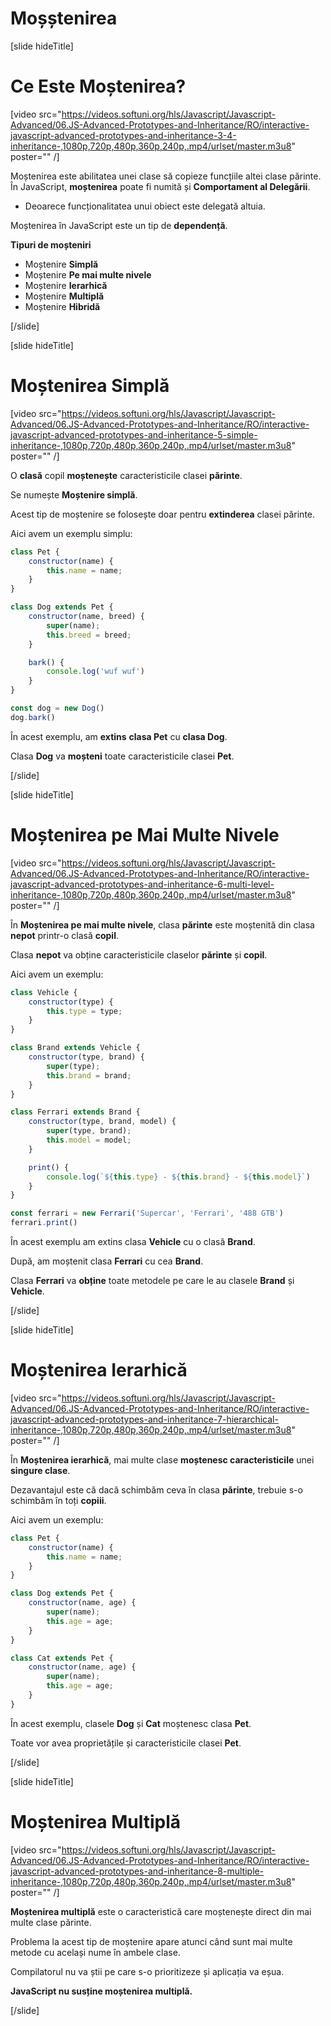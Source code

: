 # Moșștenirea

[slide hideTitle]

# Ce Este Moștenirea?

[video src="https://videos.softuni.org/hls/Javascript/Javascript-Advanced/06.JS-Advanced-Prototypes-and-Inheritance/RO/interactive-javascript-advanced-prototypes-and-inheritance-3-4-inheritance-,1080p,720p,480p,360p,240p,.mp4/urlset/master.m3u8" poster="" /]

Moștenirea este abilitatea unei clase să copieze funcțiile altei clase părinte.
În JavaScript, **moștenirea** poate fi numită și **Comportament al Delegării**.

- Deoarece funcționalitatea unui obiect este delegată altuia.

Moștenirea în JavaScript este un tip de **dependență**.

**Tipuri de moșteniri**

- Moștenire **Simplă**
- Moștenire **Pe mai multe nivele**
- Moștenire **Ierarhică**
- Moștenire **Multiplă**
- Moștenire **Hibridă**

[/slide]


[slide hideTitle]

# Moștenirea Simplă

[video src="https://videos.softuni.org/hls/Javascript/Javascript-Advanced/06.JS-Advanced-Prototypes-and-Inheritance/RO/interactive-javascript-advanced-prototypes-and-inheritance-5-simple-inheritance-,1080p,720p,480p,360p,240p,.mp4/urlset/master.m3u8" poster="" /]

O **clasă** copil **moștenește** caracteristicile clasei **părinte**.

Se numește **Moștenire simplă**. 

Acest tip de moștenire se folosește doar pentru **extinderea** clasei părinte.

Aici avem un exemplu simplu:

```js live
class Pet {
    constructor(name) {
        this.name = name;
    }
}

class Dog extends Pet {
    constructor(name, breed) {
        super(name);
        this.breed = breed;
    }

    bark() {
        console.log('wuf wuf')
    }
}

const dog = new Dog()
dog.bark()
```

În acest exemplu, am **extins** **clasa Pet** cu **clasa Dog**. 

Clasa **Dog** va **moșteni** toate caracteristicile clasei **Pet**.

[/slide]

[slide hideTitle]

# Moștenirea pe Mai Multe Nivele

[video src="https://videos.softuni.org/hls/Javascript/Javascript-Advanced/06.JS-Advanced-Prototypes-and-Inheritance/RO/interactive-javascript-advanced-prototypes-and-inheritance-6-multi-level-inheritance-,1080p,720p,480p,360p,240p,.mp4/urlset/master.m3u8" poster="" /]

În **Moștenirea pe mai multe nivele**, clasa **părinte** este moștenită din clasa **nepot** printr-o clasă **copil**.

Clasa **nepot** va obține caracteristicile claselor **părinte** și **copil**.

Aici avem un exemplu:

```js live
class Vehicle {
    constructor(type) {
        this.type = type;
    }
}

class Brand extends Vehicle {
    constructor(type, brand) {
        super(type);
        this.brand = brand;
    }
}

class Ferrari extends Brand {
    constructor(type, brand, model) {
        super(type, brand);
        this.model = model;
    }

    print() {
        console.log(`${this.type} - ${this.brand} - ${this.model}`)
    }
}

const ferrari = new Ferrari('Supercar', 'Ferrari', '488 GTB')
ferrari.print()
```

În acest exemplu am extins clasa **Vehicle** cu o clasă **Brand**.

După, am moștenit clasa **Ferrari** cu cea **Brand**.

Clasa **Ferrari** va **obține** toate metodele pe care le au clasele **Brand** și **Vehicle**.

[/slide]

[slide hideTitle]

# Moștenirea Ierarhică

[video src="https://videos.softuni.org/hls/Javascript/Javascript-Advanced/06.JS-Advanced-Prototypes-and-Inheritance/RO/interactive-javascript-advanced-prototypes-and-inheritance-7-hierarchical-inheritance-,1080p,720p,480p,360p,240p,.mp4/urlset/master.m3u8" poster="" /]

În **Moștenirea ierarhică**, mai multe clase **moștenesc caracteristicile** unei **singure clase**.

Dezavantajul este că dacă schimbăm ceva în clasa **părinte**, trebuie s-o schimbăm în toți **copiii**.


Aici avem un exemplu:

```js
class Pet {
    constructor(name) {
        this.name = name;
    }
}

class Dog extends Pet {
    constructor(name, age) {
        super(name);
        this.age = age;
    }
}

class Cat extends Pet {
    constructor(name, age) {
        super(name);
        this.age = age;
    }
} 
```

În acest exemplu, clasele **Dog** și **Cat** moștenesc clasa **Pet**.

Toate vor avea proprietățile și caracteristicile clasei **Pet**.

[/slide]

[slide hideTitle]
# Moștenirea Multiplă

[video src="https://videos.softuni.org/hls/Javascript/Javascript-Advanced/06.JS-Advanced-Prototypes-and-Inheritance/RO/interactive-javascript-advanced-prototypes-and-inheritance-8-multiple-inheritance-,1080p,720p,480p,360p,240p,.mp4/urlset/master.m3u8" poster="" /]

**Moștenirea multiplă** este o caracteristică care moștenește direct din mai multe clase părinte.

Problema la acest tip de moștenire apare atunci când sunt mai multe metode cu același nume în ambele clase. 

Compilatorul nu va știi pe care s-o prioritizeze și aplicația va eșua.

**JavaScript nu susține moștenirea multiplă.**

[/slide]
